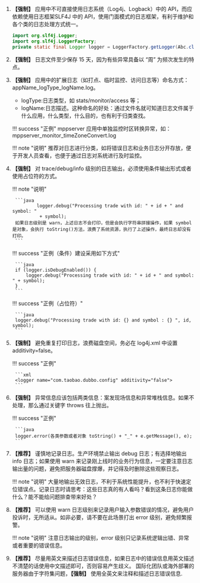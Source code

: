 
1. **【强制】**  应用中不可直接使用日志系统（Log4j、Logback）中的 API，而应依赖使用日志框架SLF4J 中的 API，使用门面模式的日志框架，有利于维护和各个类的日志处理方式统一。

    ```java
    import org.slf4j.Logger;
    import org.slf4j.LoggerFactory;
    private static final Logger logger = LoggerFactory.getLogger(Abc.class);
    ```

1. **【强制】**  日志文件至少保存 15 天，因为有些异常具备以 “周” 为频次发生的特点。

1. **【强制】**  应用中的扩展日志（如打点、临时监控、访问日志等）命名方式：appName_logType_logName.log。

    - logType:日志类型，如 stats/monitor/access 等；
    - logName:日志描述。这种命名的好处：通过文件名就可知道日志文件属于什么应用，什么类型，什么目的，也有利于归类查找。

    !!! success "正例"
        mppserver 应用中单独监控时区转换异常，如：mppserver_monitor_timeZoneConvert.log

    !!! note "说明"
        推荐对日志进行分类，如将错误日志和业务日志分开存放，便于开发人员查看，也便于通过日志对系统进行及时监控。

1. **【强制】**  对 trace/debug/info 级别的日志输出，必须使用条件输出形式或者使用占位符的方式。

    !!! note "说明"

        ```java
                logger.debug("Processing trade with id: " + id + " and symbol: "
                 + symbol);
        如果日志级别是 warn，上述日志不会打印，但是会执行字符串拼接操作，如果 symbol 是对象，会执行 toString()方法，浪费了系统资源，执行了上述操作，最终日志却没有打印。
        ```

    !!! success "正例（条件）建设采用如下方式"

        ```java
        if (logger.isDebugEnabled()) {
            logger.debug("Processing trade with id: " + id + " and symbol: " + symbol);
        }
        ```

    !!! success "正例（占位符）"

        ```java
        logger.debug("Processing trade with id: {} and symbol : {} ", id, symbol);
        ```

1. **【强制】**  避免重复打印日志，浪费磁盘空间，务必在 log4j.xml 中设置 additivity=false。

    !!! success "正例"

        ```xml
        <logger name="com.taobao.dubbo.config" additivity="false">
        ```

1. **【强制】**  异常信息应该包括两类信息：案发现场信息和异常堆栈信息。如果不处理，那么通过关键字 throws 往上抛出。

    !!! success "正例"

        ```java
        logger.error(各类参数或者对象 toString() + "_" + e.getMessage(), e);
        ```

1. **【推荐】** 谨慎地记录日志。生产环境禁止输出 debug 日志；有选择地输出 info 日志；如果使用 warn 来记录刚上线时的业务行为信息，一定要注意日志输出量的问题，避免把服务器磁盘撑爆，并记得及时删除这些观察日志。

    !!! note "说明"
        大量地输出无效日志，不利于系统性能提升，也不利于快速定位错误点。记录日志时请思考：这些日志真的有人看吗？看到这条日志你能做什么？能不能给问题排查带来好处？

1. **【推荐】** 可以使用 warn 日志级别来记录用户输入参数错误的情况，避免用户投诉时，无所适从。如非必要，请不要在此场景打出 error 级别，避免频繁报警。

    !!! note "说明"
        注意日志输出的级别，error 级别只记录系统逻辑出错、异常或者重要的错误信息。

1. **【推荐】** 尽量用英文来描述日志错误信息，如果日志中的错误信息用英文描述不清楚的话使用中文描述即可，否则容易产生歧义。
国际化团队或海外部署的服务器由于字符集问题，**【强制】**  使用全英文来注释和描述日志错误信息.
